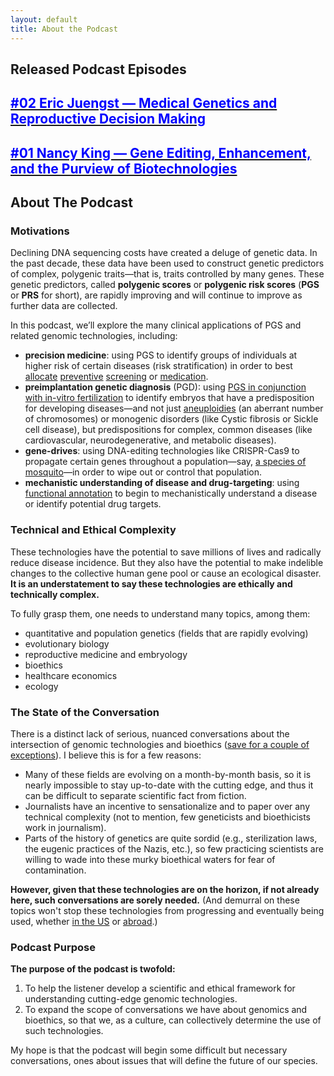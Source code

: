 ```yaml
---
layout: default
title: About the Podcast
---
```

## Released Podcast Episodes ##

## <a href = "/eric-juengst-02"><span style="color:blue"> #02 Eric Juengst — Medical Genetics and Reproductive Decision Making </span> </a>
## <a href = "/nancy-king-01"><span style="color:blue"> #01 Nancy King — Gene Editing, Enhancement, and the Purview of Biotechnologies </span></a>
## About The Podcast
### Motivations

Declining DNA sequencing costs have created a deluge of genetic data. In the past decade, these data have been used to construct genetic predictors of complex, polygenic traits—that is, traits controlled by many genes. These genetic predictors, called **polygenic scores** or **polygenic risk scores** (**PGS** or **PRS** for short), are rapidly improving and will continue to improve as further data are collected. 

In this podcast, we’ll explore the many clinical applications of PGS and related genomic technologies, including:

- **precision medicine**: using PGS to identify groups of individuals at higher risk of certain diseases (risk stratification) in order to best [allocate](https://www.statnews.com/2019/10/02/overdiagnosis-cancer-irrational-exuberance-early-detection/) [preventive](https://www.biorxiv.org/content/10.1101/689935v1) [screening](https://www.biorxiv.org/content/10.1101/250712v1) or [medication](https://www.ncbi.nlm.nih.gov/pmc/articles/PMC2842298/).
- **preimplantation genetic diagnosis** (PGD): using [PGS in conjunction with in-vitro fertilization](https://www.sciencedirect.com/science/article/pii/S1769721219301016) to identify embryos that have a predisposition for developing diseases—and not just [aneuploidies](https://www.mayoclinic.org/tests-procedures/noninvasive-prenatal-testing/about/pac-20384574) (an aberrant number of chromosomes) or monogenic disorders (like Cystic fibrosis or Sickle cell disease), but predispositions for complex, common diseases (like cardiovascular, neurodegenerative, and metabolic diseases).
- **gene-drives**: using DNA-editing technologies like CRISPR-Cas9 to propagate certain genes throughout a population—say, [a species of mosquito](https://www.nature.com/articles/nbt.4245)—in order to wipe out or control that population.
- **mechanistic understanding of disease and drug-targeting**: using [functional annotation](https://www.ahajournals.org/doi/10.1161/CIRCGEN.118.002328) to begin to mechanistically understand a disease or identify potential drug targets.

### Technical and Ethical Complexity

These technologies have the potential to save millions of lives and radically reduce disease incidence. But they also have the potential to make indelible changes to the collective human gene pool or cause an ecological disaster. **It is an understatement to say these technologies are ethically and technically complex.**

To fully grasp them, one needs to understand many topics, among them: 

- quantitative and population genetics (fields that are rapidly evolving)
- evolutionary biology
- reproductive medicine and embryology
- bioethics
- healthcare economics 
- ecology

### The State of the Conversation

There is a distinct lack of serious, nuanced conversations about the intersection of genomic technologies and bioethics ([save for a couple of exceptions](https://www.technologyreview.com/profile/antonio-regalado/)). I believe this is for a few reasons:

- Many of these fields are evolving on a month-by-month basis, so it is nearly impossible to stay up-to-date with the cutting edge, and thus it can be difficult to separate scientific fact from fiction. 
- Journalists have an incentive to sensationalize and to paper over any technical complexity (not to mention, few geneticists and bioethicists work in journalism).
- Parts of the history of genetics are quite sordid (e.g., sterilization laws, the eugenic practices of the Nazis, etc.), so few practicing scientists are willing to wade into these murky bioethical waters for fear of contamination.

**However, given that these technologies are on the horizon, if not already here, such conversations are sorely needed.** (And demurral on these topics won't stop these technologies from progressing and eventually being used, whether [in the US](https://genomicprediction.com) or [abroad](https://www.technologyreview.com/s/612458/exclusive-chinese-scientists-are-creating-crispr-babies/).)

### Podcast Purpose

**The purpose of the podcast is twofold:** 
1. To help the listener develop a scientific and ethical framework for understanding cutting-edge genomic technologies.
2. To expand the scope of conversations we have about genomics and bioethics, so that we, as a culture, can collectively determine the use of such technologies.

My hope is that the podcast will begin some difficult but necessary conversations, ones about issues that will define the future of our species. 
